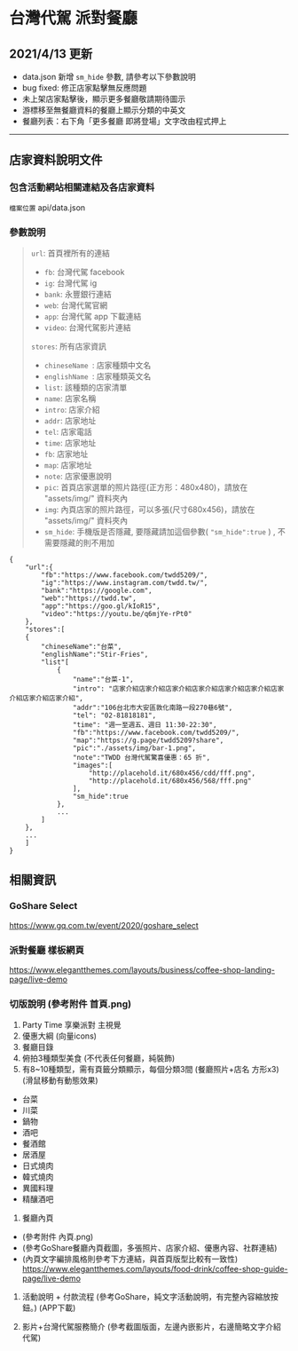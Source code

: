 # 台灣代駕 派對餐廳

## 2021/4/13 更新
- data.json 新增 `sm_hide` 參數, 請參考以下參數說明
- bug fixed: 修正店家點擊無反應問題
- 未上架店家點擊後，顯示更多餐廳敬請期待圖示
- 游標移至無餐廳資料的餐廳上顯示分類的中英文
- 餐廳列表：右下角「更多餐廳 即將登場」文字改由程式押上

---

## 店家資料說明文件
### 包含活動網站相關連結及各店家資料

`檔案位置` api/data.json

### 參數說明

>`url`: 首頁裡所有的連結
>
> - `fb`: 台灣代駕 facebook
> - `ig`: 台灣代駕 ig
> - `bank`: 永豐銀行連結
> - `web`: 台灣代駕官網
> - `app`: 台灣代駕 app 下載連結
> - `video`: 台灣代駕影片連結
>
>`stores`: 所有店家資訊
>
> - `chineseName `: 店家種類中文名
> - `englishName `: 店家種類英文名
> - `list`: 該種類的店家清單
>  -  `name`: 店家名稱
>  -  `intro`: 店家介紹
>  -  `addr`: 店家地址
>  -  `tel`: 店家電話
>  -  `time`: 店家地址
>  -  `fb`: 店家地址
>  -  `map`: 店家地址
>  -  `note`: 店家優惠說明
>  -  `pic`: 首頁店家選單的照片路徑(正方形：480x480)，請放在 "assets/img/" 資料夾內
>  -  `img`: 內頁店家的照片路徑，可以多張(尺寸680x456)，請放在 "assets/img/" 資料夾內
>  -  `sm_hide`: 手機版是否隱藏, 要隱藏請加這個參數( `"sm_hide":true` ) , 不需要隱藏的則不用加


```
{
    "url":{
        "fb":"https://www.facebook.com/twdd5209/",
        "ig":"https://www.instagram.com/twdd.tw/",
        "bank":"https://google.com",
        "web":"https://twdd.tw",
        "app":"https://goo.gl/kIoR15",
        "video":"https://youtu.be/q6mjYe-rPt0"
    },
    "stores":[
    {
        "chineseName":"台菜",
        "englishName":"Stir-Fries",
        "list"[
            {
                "name":"台菜-1",
                "intro": "店家介紹店家介紹店家介紹店家介紹店家介紹店家介紹店家介紹店家介紹店家介紹",
                "addr":"106台北市大安區敦化南路一段270巷6號",
                "tel": "02-81818181",
                "time": "週一至週五、週日 11:30-22:30",
                "fb":"https://www.facebook.com/twdd5209/",
                "map":"https://g.page/twdd5209?share",
                "pic":"./assets/img/bar-1.png",
                "note":"TWDD 台灣代駕驚喜優惠：65 折",
                "images":[
                    "http://placehold.it/680x456/cdd/fff.png",
                    "http://placehold.it/680x456/568/fff.png"
                ],
                "sm_hide":true
            },
            ...
        ]
    },
    ...
    ]
}

```

## 相關資訊

### GoShare Select
https://www.gq.com.tw/event/2020/goshare_select

### 派對餐廳 樣板網頁
https://www.elegantthemes.com/layouts/business/coffee-shop-landing-page/live-demo

### 切版說明 (參考附件 首頁.png)

1. Party Time 享樂派對 主視覺
1. 優惠大綱 (向量icons)
1. 餐廳目錄
1. 俯拍3種類型美食 (不代表任何餐廳，純裝飾)
1. 有8~10種類型，需有頁籤分類顯示，每個分類3間 (餐廳照片+店名 方形x3) (滑鼠移動有動態效果)

 - 台菜 
 - 川菜 
 - 鍋物 
 - 酒吧   
 - 餐酒館    
 - 居酒屋 
 - 日式燒肉      
 - 韓式燒肉 
 - 異國料理      
 - 精釀酒吧

1.  餐廳內頁
 - (參考附件 內頁.png)
 - (參考GoShare餐廳內頁截圖，多張照片、店家介紹、優惠內容、社群連結)
 - (內頁文字編排風格則參考下方連結，與首頁版型比較有一致性)
https://www.elegantthemes.com/layouts/food-drink/coffee-shop-guide-page/live-demo

1. 活動說明 + 付款流程  (參考GoShare，純文字活動說明，有完整內容縮放按鈕。) (APP下載)

1. 影片+台灣代駕服務簡介 (參考截圖版面，左邊內嵌影片，右邊簡略文字介紹代駕)



